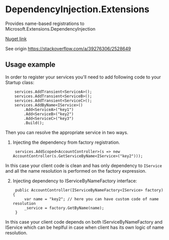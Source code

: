 # DependencyInjection.Extensions
Provides name-based registrations to Microsoft.Extensions.DependencyInjection

[Nuget link](https://www.nuget.org/packages/Neleus.DependencyInjection.Extensions)

See origin https://stackoverflow.com/a/39276306/2528649

## Usage example

In order to register your services you'll need to add following code to your Startup class:

        services.AddTransient<ServiceA>();
        services.AddTransient<ServiceB>();
        services.AddTransient<ServiceC>();
        services.AddByName<IService>()
            .Add<ServiceA>("key1")
            .Add<ServiceB>("key2")
            .Add<ServiceC>("key3")
            .Build();

Then you can resolve the appropriate service in two ways.

1) Injecting the dependency from factory registration.

        services.AddScoped<AccountController>(s => new AccountController(s.GetServiceByName<IService>("key2")));

In this case your client code is clean and has only dependency to `IService` and all the name resolution is performed on the factory expression.

2) Injecting dependency to IServiceByNameFactory interface:

        public AccountController(IServiceByNameFactory<IService> factory) {
		    var name = "key2"; // here you can have custom code of name resolution
            _service = factory.GetByName(name);
        }
In this case your client code depends on both IServiceByNameFactory and IService which can be heplful in case when client has its own logic of name resolution.


